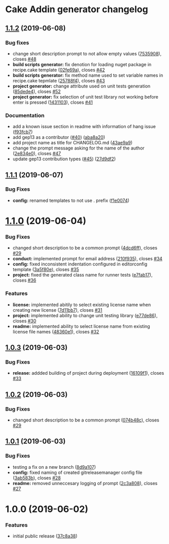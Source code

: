 # Cake Addin generator changelog

## [1.1.2](https://github.com/WormieCorp/generator-cake-addin/compare/v1.1.1...v1.1.2) (2019-06-08)


### Bug fixes

* change short description prompt to not allow empty values ([7535908](https://github.com/WormieCorp/generator-cake-addin/commit/7535908)), closes [#48](https://github.com/WormieCorp/generator-cake-addin/issues/48)
* **build scripts generator:** fix denotion for loading nuget package in recipe.cake template ([02fe69a](https://github.com/WormieCorp/generator-cake-addin/commit/02fe69a)), closes [#42](https://github.com/WormieCorp/generator-cake-addin/issues/42)
* **build scripts generator:** fix method name used to set variable names in recipe.cake tepmlate ([25788f4](https://github.com/WormieCorp/generator-cake-addin/commit/25788f4)), closes [#43](https://github.com/WormieCorp/generator-cake-addin/issues/43)
* **project generator:** change attribute used on unit tests generation ([85dede4](https://github.com/WormieCorp/generator-cake-addin/commit/85dede4)), closes [#52](https://github.com/WormieCorp/generator-cake-addin/issues/52)
* **project generator:** fix selection of unit test library not working before enter is pressed ([1431103](https://github.com/WormieCorp/generator-cake-addin/commit/1431103)), closes [#41](https://github.com/WormieCorp/generator-cake-addin/issues/41)


### Documentation

* add a known issue section in readme with information of hang issue ([f93fcb7](https://github.com/WormieCorp/generator-cake-addin/commit/f93fcb7))
* add gep13 as a contributor ([#40](https://github.com/WormieCorp/generator-cake-addin/issues//40)) ([aba8a20](https://github.com/WormieCorp/generator-cake-addin/commit/aba8a20))
* add project name as title for CHANGELOG.md ([43ae9a9](https://github.com/WormieCorp/generator-cake-addin/commit/43ae9a9))
* change the prompt message asking for the name of the author ([2e834e0](https://github.com/WormieCorp/generator-cake-addin/commit/2e834e0)), closes [#47](https://github.com/WormieCorp/generator-cake-addin/issues/47)
* update gep13 contribution types ([#45](https://github.com/WormieCorp/generator-cake-addin/issues//45)) ([27d9df2](https://github.com/WormieCorp/generator-cake-addin/commit/27d9df2))

## [1.1.1](https://github.com/WormieCorp/generator-cake-addin/compare/v1.1.0...v1.1.1) (2019-06-07)


### Bug Fixes

* **config:** renamed templates to not use . prefix ([f1e0074](https://github.com/WormieCorp/generator-cake-addin/commit/f1e0074))

# [1.1.0](https://github.com/WormieCorp/generator-cake-addin/compare/v1.0.3...v1.1.0) (2019-06-04)


### Bug Fixes

* changed short description to be a common prompt ([4dcd6ff](https://github.com/WormieCorp/generator-cake-addin/commit/4dcd6ff)), closes [#29](https://github.com/WormieCorp/generator-cake-addin/issues/29)
* **conduct:** implemented prompt for email address ([210f935](https://github.com/WormieCorp/generator-cake-addin/commit/210f935)), closes [#34](https://github.com/WormieCorp/generator-cake-addin/issues/34)
* **config:** fixed inconsistent indentation configured in editorconfig template ([3a5f80e](https://github.com/WormieCorp/generator-cake-addin/commit/3a5f80e)), closes [#35](https://github.com/WormieCorp/generator-cake-addin/issues/35)
* **project:** fixed the generated class name for runner tests ([e7fab17](https://github.com/WormieCorp/generator-cake-addin/commit/e7fab17)), closes [#36](https://github.com/WormieCorp/generator-cake-addin/issues/36)


### Features

* **license:** implemented abitily to select existing license name when creating new license ([7d11bb7](https://github.com/WormieCorp/generator-cake-addin/commit/7d11bb7)), closes [#31](https://github.com/WormieCorp/generator-cake-addin/issues/31)
* **project:** implemented ability to change unit testing library ([e77de86](https://github.com/WormieCorp/generator-cake-addin/commit/e77de86)), closes [#30](https://github.com/WormieCorp/generator-cake-addin/issues/30)
* **readme:** implemented ability to select license name from existing license file names ([48360e1](https://github.com/WormieCorp/generator-cake-addin/commit/48360e1)), closes [#32](https://github.com/WormieCorp/generator-cake-addin/issues/32)

## [1.0.3](https://github.com/WormieCorp/generator-cake-addin/compare/v1.0.2...v1.0.3) (2019-06-03)


### Bug Fixes

* **release:** addded building of project during deployment ([16109f1](https://github.com/WormieCorp/generator-cake-addin/commit/16109f1)), closes [#33](https://github.com/WormieCorp/generator-cake-addin/issues/33)

## [1.0.2](https://github.com/WormieCorp/generator-cake-addin/compare/v1.0.1...v1.0.2) (2019-06-03)


### Bug Fixes

* changed short description to be a common prompt ([074b48c](https://github.com/WormieCorp/generator-cake-addin/commit/074b48c)), closes [#29](https://github.com/WormieCorp/generator-cake-addin/issues/29)

## [1.0.1](https://github.com/WormieCorp/generator-cake-addin/compare/v1.0.0...v1.0.1) (2019-06-03)


### Bug Fixes

* testing a fix on a new branch ([8d9a107](https://github.com/WormieCorp/generator-cake-addin/commit/8d9a107))
* **config:** fixed naming of created gitreleasemanager config file ([3ab583b](https://github.com/WormieCorp/generator-cake-addin/commit/3ab583b)), closes [#28](https://github.com/WormieCorp/generator-cake-addin/issues/28)
* **readme:** removed unneccesary logging of prompt ([2c3a808](https://github.com/WormieCorp/generator-cake-addin/commit/2c3a808)), closes [#27](https://github.com/WormieCorp/generator-cake-addin/issues/27)

# 1.0.0 (2019-06-02)


### Features

* initial public release ([37c8a38](https://github.com/WormieCorp/generator-cake-addin/commit/37c8a38))

